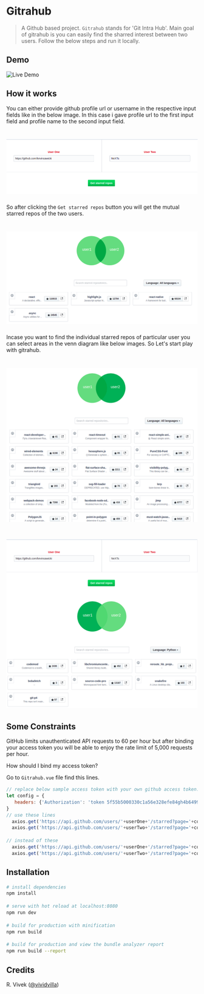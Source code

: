 # Gitrahub

> A Github based project. `Gitrahub` stands for 'Git Intra Hub'. Main goal of gitrahub is you can easily find the sharred interest between two users. Follow the below steps and run it locally. 



## Demo

![Live Demo](https://i.imgur.com/95xE6Pr.gif)

## How it works

You can either provide github profile url or username in the respective input fields like in the below image. In this case i gave profile url to the first input field and profile name to the second input field.

# ![input field](gitrahub-1.png)

So after clicking the `Get starred repos` button you will get the mutual starred repos of the two users.

# ![input field](gitrahub-2.png)

Incase you want to find the individual starred repos of particular user you can select areas in the venn diagram like below images. So Let's start play with gitrahub.

# ![input field](gitrahub-3.png)
# ![input field](gitrahub-4.png)

## Some Constraints 

GitHub limits unauthenticated API requests to 60 per hour but after binding your access token you will be able to enjoy the rate limit of 5,000 requests per hour.

How should I bind my access token?

Go to `Gitrahub.vue` file find this lines. 
```javascript
// replace below sample access token with your own github access token.
let config = {
   headers: {'Authorization': 'token 5f55b5000330c1a56e328efe84gh4b6499b8219b'}
}
// use these lines 
  axios.get('https://api.github.com/users/'+userOne+'/starred?page='+countOne+'&per_page=100', config)
  axios.get('https://api.github.com/users/'+userTwo+'/starred?page='+countTwo+'&per_page=100', config)
  
// instead of these  
  axios.get('https://api.github.com/users/'+userOne+'/starred?page='+countOne+'&per_page=100')
  axios.get('https://api.github.com/users/'+userTwo+'/starred?page='+countTwo+'&per_page=100')
```

## Installation

``` bash
# install dependencies
npm install

# serve with hot reload at localhost:8080
npm run dev

# build for production with minification
npm run build

# build for production and view the bundle analyzer report
npm run build --report
```

## Credits

R. Vivek ([@vividvilla](https://github.com/vividvilla))
